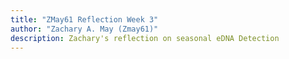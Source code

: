 ```yaml
---
title: "ZMay61 Reflection Week 3"
author: "Zachary A. May (Zmay61)"
description: Zachary's reflection on seasonal eDNA Detection
---
```




